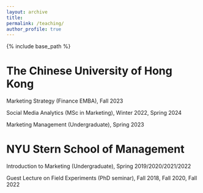 ```yaml
---
layout: archive
title: 
permalink: /teaching/
author_profile: true 
---
```


{% include base_path %}


The Chinese University of Hong Kong   
======
Marketing Strategy (Finance EMBA), Fall 2023<br>

Social Media Analytics (MSc in Marketing), Winter 2022, Spring 2024<br>

Marketing Management (Undergraduate), Spring 2023


NYU Stern School of Management     
======
Introduction to Marketing (Undergraduate), Spring 2019/2020/2021/2022<br>

Guest Lecture on Field Experiments (PhD seminar), Fall 2018, Fall 2020, Fall 2022
